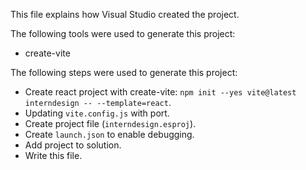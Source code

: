 This file explains how Visual Studio created the project.

The following tools were used to generate this project:
- create-vite

The following steps were used to generate this project:
- Create react project with create-vite: `npm init --yes vite@latest interndesign -- --template=react`.
- Updating `vite.config.js` with port.
- Create project file (`interndesign.esproj`).
- Create `launch.json` to enable debugging.
- Add project to solution.
- Write this file.

